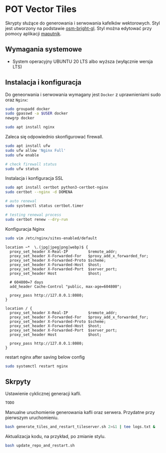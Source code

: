 # POT Vector Tiles

Skrypty służące do generowania i serwowania kafelków wektorowych. Styl jest utworzony na podstawie [osm-bright-gl](https://github.com/openmaptiles/osm-bright-gl-style). Styl można edytować przy pomocy aplikacji [maputnik](https://maputnik.github.io/).

## Wymagania systemowe

* System operacyjny UBUNTU 20 LTS albo wyższa (wyłącznie wersja LTS)

## Instalacja i konfiguracja

Do geneorwania i serwowania wymagany jest `Docker` z uprawnieniami sudo oraz `Nginx`:

```bash
sudo groupadd docker
sudo gpasswd -a $USER docker
newgrp docker
```

```bash
sudo apt install nginx
```

Zaleca się odpowiednio skonfigurować firewall.

```bash
sudo apt install ufw
sudo ufw allow 'Nginx Full'
sudo ufw enable

# check firewall status
sudo ufw status
```

Instalacja i konfiguracja SSL

```bash
sudo apt install certbot python3-certbot-nginx
sudo certbot --nginx -d DOMENA

# auto renewal
sudo systemctl status certbot.timer

# testing renewal process
sudo certbot renew --dry-run
```

Konfiguracja Nginx

```bash
sudo vim /etc/nginx/sites-enabled/default
```

```
location ~*  \.(jpg|jpeg|png|webp)$ {
  proxy_set_header X-Real-IP         $remote_addr;
  proxy_set_header X-Forwarded-For   $proxy_add_x_forwarded_for;
  proxy_set_header X-Forwarded-Proto $scheme;
  proxy_set_header X-Forwarded-Host  $host;
  proxy_set_header X-Forwarded-Port  $server_port;
  proxy_set_header Host              $host;

  # 604800=7 days
  add_header Cache-Control "public, max-age=604800";

  proxy_pass http://127.0.0.1:8080;
}

location / {
  proxy_set_header X-Real-IP         $remote_addr;
  proxy_set_header X-Forwarded-For   $proxy_add_x_forwarded_for;
  proxy_set_header X-Forwarded-Proto $scheme;
  proxy_set_header X-Forwarded-Host  $host;
  proxy_set_header X-Forwarded-Port  $server_port;
  proxy_set_header Host              $host;

  proxy_pass http://127.0.0.1:8080;
}
```

restart nginx after saving below config

```bash
sudo systemctl restart nginx
```

## Skrpyty

Ustawienie cyklicznej generacji kafli.

```bash
TODO
```

Manualne uruchomienie generowania kafli oraz serwera. Przydatne przy pierwszym uruchomieniu.

```bash
bash generate_tiles_and_restart_tileserver.sh 2>&1 | tee logs.txt &
```

Aktualizacja kodu, na przykład, po zmianie stylu.

```bash
bash update_repo_and_restart.sh
```
